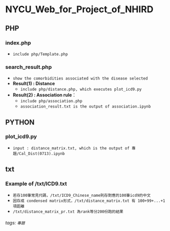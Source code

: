 # NYCU_Web_for_Project_of_NHIRD

## **PHP** 
### **index.php**
* `include php/Template.php`
### **search_result.php**
* `show the comorbidities associated with the disease selected`
* **Result(1) : Distance**
    * `include php/distance.php, which executes plot_icd9.py`
* **Result(2) : Association rule**：
    * `include php/association.php`
    * `association_result.txt is the output of association.ipynb`
## **PYTHON** 
### **plot_icd9.py**
* `input : distance_matrix.txt, which is the output of 專題/Cal_Dist(0713).ipynb`

## **txt** 
### Example of /txt/ICD9.txt
* `若存100筆常見代碼，/txt/ICD9_Chinese_name則存對應的100筆icd9的中文`
* `因存成 condensed matrix形式，/txt/distance_matrix.txt 有 100+99+...+1 項距離`
* `/txt/distance_matrix_pr.txt 為rank等分200份跑的結果 `

###### tags: `專題`
